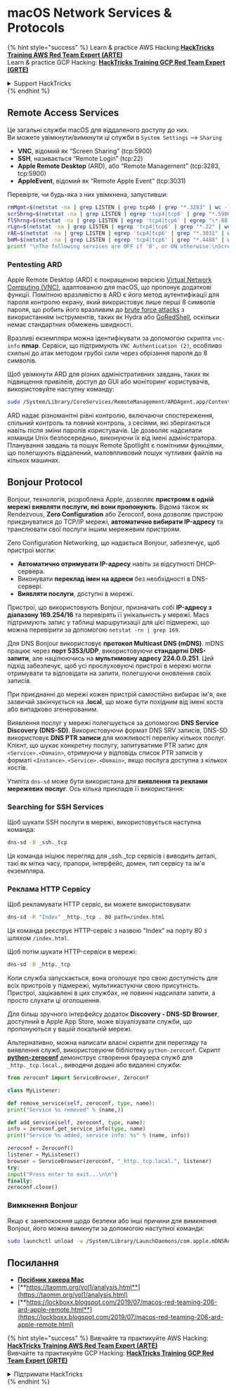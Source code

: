 # macOS Network Services & Protocols

{% hint style="success" %}
Learn & practice AWS Hacking:<img src="/.gitbook/assets/arte.png" alt="" data-size="line">[**HackTricks Training AWS Red Team Expert (ARTE)**](https://training.hacktricks.xyz/courses/arte)<img src="/.gitbook/assets/arte.png" alt="" data-size="line">\
Learn & practice GCP Hacking: <img src="/.gitbook/assets/grte.png" alt="" data-size="line">[**HackTricks Training GCP Red Team Expert (GRTE)**<img src="/.gitbook/assets/grte.png" alt="" data-size="line">](https://training.hacktricks.xyz/courses/grte)

<details>

<summary>Support HackTricks</summary>

* Check the [**subscription plans**](https://github.com/sponsors/carlospolop)!
* **Join the** 💬 [**Discord group**](https://discord.gg/hRep4RUj7f) or the [**telegram group**](https://t.me/peass) or **follow** us on **Twitter** 🐦 [**@hacktricks\_live**](https://twitter.com/hacktricks\_live)**.**
* **Share hacking tricks by submitting PRs to the** [**HackTricks**](https://github.com/carlospolop/hacktricks) and [**HackTricks Cloud**](https://github.com/carlospolop/hacktricks-cloud) github repos.

</details>
{% endhint %}

## Remote Access Services

Це загальні служби macOS для віддаленого доступу до них.\
Ви можете увімкнути/вимкнути ці служби в `System Settings` --> `Sharing`

* **VNC**, відомий як “Screen Sharing” (tcp:5900)
* **SSH**, називається “Remote Login” (tcp:22)
* **Apple Remote Desktop** (ARD), або “Remote Management” (tcp:3283, tcp:5900)
* **AppleEvent**, відомий як “Remote Apple Event” (tcp:3031)

Перевірте, чи будь-яка з них увімкнена, запустивши:
```bash
rmMgmt=$(netstat -na | grep LISTEN | grep tcp46 | grep "*.3283" | wc -l);
scrShrng=$(netstat -na | grep LISTEN | egrep 'tcp4|tcp6' | grep "*.5900" | wc -l);
flShrng=$(netstat -na | grep LISTEN | egrep 'tcp4|tcp6' | egrep "\*.88|\*.445|\*.548" | wc -l);
rLgn=$(netstat -na | grep LISTEN | egrep 'tcp4|tcp6' | grep "*.22" | wc -l);
rAE=$(netstat -na | grep LISTEN | egrep 'tcp4|tcp6' | grep "*.3031" | wc -l);
bmM=$(netstat -na | grep LISTEN | egrep 'tcp4|tcp6' | grep "*.4488" | wc -l);
printf "\nThe following services are OFF if '0', or ON otherwise:\nScreen Sharing: %s\nFile Sharing: %s\nRemote Login: %s\nRemote Mgmt: %s\nRemote Apple Events: %s\nBack to My Mac: %s\n\n" "$scrShrng" "$flShrng" "$rLgn" "$rmMgmt" "$rAE" "$bmM";
```
### Pentesting ARD

Apple Remote Desktop (ARD) є покращеною версією [Virtual Network Computing (VNC)](https://en.wikipedia.org/wiki/Virtual_Network_Computing), адаптованою для macOS, що пропонує додаткові функції. Помітною вразливістю в ARD є його метод аутентифікації для пароля контролю екрану, який використовує лише перші 8 символів пароля, що робить його вразливим до [brute force attacks](https://thudinh.blogspot.com/2017/09/brute-forcing-passwords-with-thc-hydra.html) з використанням інструментів, таких як Hydra або [GoRedShell](https://github.com/ahhh/GoRedShell/), оскільки немає стандартних обмежень швидкості.

Вразливі екземпляри можна ідентифікувати за допомогою скрипта `vnc-info` **nmap**. Сервіси, що підтримують `VNC Authentication (2)`, особливо схильні до атак методом грубої сили через обрізання пароля до 8 символів.

Щоб увімкнути ARD для різних адміністративних завдань, таких як підвищення привілеїв, доступ до GUI або моніторинг користувачів, використовуйте наступну команду:
```bash
sudo /System/Library/CoreServices/RemoteManagement/ARDAgent.app/Contents/Resources/kickstart -activate -configure -allowAccessFor -allUsers -privs -all -clientopts -setmenuextra -menuextra yes
```
ARD надає різноманітні рівні контролю, включаючи спостереження, спільний контроль та повний контроль, з сесіями, які зберігаються навіть після зміни паролів користувачів. Це дозволяє надсилати команди Unix безпосередньо, виконуючи їх від імені адміністратора. Планування завдань та пошук Remote Spotlight є помітними функціями, що полегшують віддалений, маловпливовий пошук чутливих файлів на кількох машинах.

## Bonjour Protocol

Bonjour, технологія, розроблена Apple, дозволяє **пристроям в одній мережі виявляти послуги, які вони пропонують**. Відома також як Rendezvous, **Zero Configuration** або Zeroconf, вона дозволяє пристрою приєднуватися до TCP/IP мережі, **автоматично вибирати IP-адресу** та транслювати свої послуги іншим мережевим пристроям.

Zero Configuration Networking, що надається Bonjour, забезпечує, щоб пристрої могли:
* **Автоматично отримувати IP-адресу** навіть за відсутності DHCP-сервера.
* Виконувати **переклад імен на адреси** без необхідності в DNS-сервері.
* **Виявляти послуги**, доступні в мережі.

Пристрої, що використовують Bonjour, призначать собі **IP-адресу з діапазону 169.254/16** та перевірять її унікальність у мережі. Macs підтримують запис у таблиці маршрутизації для цієї підмережі, що можна перевірити за допомогою `netstat -rn | grep 169`.

Для DNS Bonjour використовує **протокол Multicast DNS (mDNS)**. mDNS працює через **порт 5353/UDP**, використовуючи **стандартні DNS-запити**, але націлюючись на **мультимовну адресу 224.0.0.251**. Цей підхід забезпечує, щоб усі прослуховуючі пристрої в мережі могли отримувати та відповідати на запити, полегшуючи оновлення своїх записів.

При приєднанні до мережі кожен пристрій самостійно вибирає ім'я, яке зазвичай закінчується на **.local**, що може бути похідним від імені хоста або випадково згенерованим.

Виявлення послуг у мережі полегшується за допомогою **DNS Service Discovery (DNS-SD)**. Використовуючи формат DNS SRV записів, DNS-SD використовує **DNS PTR записи** для можливості переліку кількох послуг. Клієнт, що шукає конкретну послугу, запитуватиме PTR запис для `<Service>.<Domain>`, отримуючи у відповідь список PTR записів у форматі `<Instance>.<Service>.<Domain>`, якщо послуга доступна з кількох хостів.

Утиліта `dns-sd` може бути використана для **виявлення та реклами мережевих послуг**. Ось кілька прикладів її використання:

### Searching for SSH Services

Щоб шукати SSH послуги в мережі, використовується наступна команда:
```bash
dns-sd -B _ssh._tcp
```
Ця команда ініціює перегляд для _ssh._tcp сервісів і виводить деталі, такі як мітка часу, прапори, інтерфейс, домен, тип сервісу та ім'я екземпляра.

### Реклама HTTP Сервісу

Щоб рекламувати HTTP сервіс, ви можете використовувати:
```bash
dns-sd -R "Index" _http._tcp . 80 path=/index.html
```
Ця команда реєструє HTTP-сервіс з назвою "Index" на порту 80 з шляхом `/index.html`.

Щоб потім шукати HTTP-сервіси в мережі:
```bash
dns-sd -B _http._tcp
```
Коли служба запускається, вона оголошує про свою доступність для всіх пристроїв у підмережі, мультикастуючи свою присутність. Пристрої, зацікавлені в цих службах, не повинні надсилати запити, а просто слухати ці оголошення.

Для більш зручного інтерфейсу додаток **Discovery - DNS-SD Browser**, доступний в Apple App Store, може візуалізувати служби, що пропонуються у вашій локальній мережі.

Альтернативно, можна написати власні скрипти для перегляду та виявлення служб, використовуючи бібліотеку `python-zeroconf`. Скрипт [**python-zeroconf**](https://github.com/jstasiak/python-zeroconf) демонструє створення браузера служб для `_http._tcp.local.`, виводячи додані або видалені служби:
```python
from zeroconf import ServiceBrowser, Zeroconf

class MyListener:

def remove_service(self, zeroconf, type, name):
print("Service %s removed" % (name,))

def add_service(self, zeroconf, type, name):
info = zeroconf.get_service_info(type, name)
print("Service %s added, service info: %s" % (name, info))

zeroconf = Zeroconf()
listener = MyListener()
browser = ServiceBrowser(zeroconf, "_http._tcp.local.", listener)
try:
input("Press enter to exit...\n\n")
finally:
zeroconf.close()
```
### Вимкнення Bonjour
Якщо є занепокоєння щодо безпеки або інші причини для вимкнення Bonjour, його можна вимкнути за допомогою наступної команди:
```bash
sudo launchctl unload -w /System/Library/LaunchDaemons/com.apple.mDNSResponder.plist
```
## Посилання

* [**Посібник хакера Mac**](https://www.amazon.com/-/es/Charlie-Miller-ebook-dp-B004U7MUMU/dp/B004U7MUMU/ref=mt\_other?\_encoding=UTF8\&me=\&qid=)
* [**https://taomm.org/vol1/analysis.html**](https://taomm.org/vol1/analysis.html)
* [**https://lockboxx.blogspot.com/2019/07/macos-red-teaming-206-ard-apple-remote.html**](https://lockboxx.blogspot.com/2019/07/macos-red-teaming-206-ard-apple-remote.html)

{% hint style="success" %}
Вивчайте та практикуйте AWS Hacking:<img src="/.gitbook/assets/arte.png" alt="" data-size="line">[**HackTricks Training AWS Red Team Expert (ARTE)**](https://training.hacktricks.xyz/courses/arte)<img src="/.gitbook/assets/arte.png" alt="" data-size="line">\
Вивчайте та практикуйте GCP Hacking: <img src="/.gitbook/assets/grte.png" alt="" data-size="line">[**HackTricks Training GCP Red Team Expert (GRTE)**<img src="/.gitbook/assets/grte.png" alt="" data-size="line">](https://training.hacktricks.xyz/courses/grte)

<details>

<summary>Підтримати HackTricks</summary>

* Перевірте [**плани підписки**](https://github.com/sponsors/carlospolop)!
* **Приєднуйтесь до** 💬 [**групи Discord**](https://discord.gg/hRep4RUj7f) або [**групи telegram**](https://t.me/peass) або **слідкуйте** за нами в **Twitter** 🐦 [**@hacktricks\_live**](https://twitter.com/hacktricks\_live)**.**
* **Діліться хакерськими трюками, надсилаючи PR до** [**HackTricks**](https://github.com/carlospolop/hacktricks) та [**HackTricks Cloud**](https://github.com/carlospolop/hacktricks-cloud) репозиторіїв на github.

</details>
{% endhint %}
